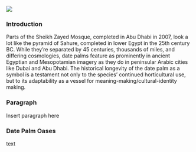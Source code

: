 <a href="https://www.juncture-digital.org"><img src="https://juncture-digital.github.io/juncture/static/images/ve-button.png"></a>

<param ve-config 
       title="The Date Palm: A Glorified Wikipedia Entry"
       author="ethan evans, Siya Kakumanu, Clio Rom"
       layout="vertical"
       banner= "https://upload.wikimedia.org/wikipedia/commons/d/de/Houghton_TypDr_515.S766.50q_%2814%29_-_camping_in_Elim.jpg">

### Introduction
Parts of the Sheikh Zayed Mosque, completed in Abu Dhabi in 2007, look a lot like the pyramid of Sahure, completed in lower Egypt in the 25th century BC. While they’re separated by 45 centuries, thousands of miles, and differing cosmologies, date palms feature as prominently in ancient Egyptian and Mesopotamian imagery as they do in peninsular Arabic cities like Dubai and Abu Dhabi. The historical longevity of the date palm as a symbol is a testament not only to the species’ continued horticultural use, but to its adaptability as a vessel for meaning-making/cultural-identity making. 
<param ve-entity eid="Q695604" title="Sheikh Zayed Mosque">
<param ve-entity eid="Q131820" title="pyramid of Sahure">
<param ve-image url= "https://upload.wikimedia.org/wikipedia/en/f/fe/Water_mirror_and_columns_in_Sheikh_Zayed_Mosque.jpg"
label="Columns at the Skeikh Zayed Mosque"
license= "CC 3.0">
<param ve-image url= "https://images.metmuseum.org/CRDImages/eg/original/10.175.137_EGDP011910.jpg?_gl=1*14sd4ip*_ga*MjU0MTYwMDAyLjE2ODc5Mjc0Nzc.*_ga_Y0W8DGNBTB*MTY5MDEzOTQzMi4xMC4wLjE2OTAxMzk0MzIuMC4wLjA."
label="Column from the pyramid of Sahure"
attribution= "The Metropolitan Museum of Art, New York (Rogers Fund, 1910)"
region= "-444,1,2222,1537">


### Paragraph 
Insert paragraph here

### Date Palm Oases
text
